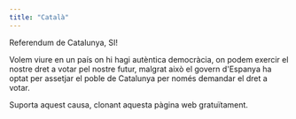 ```yaml
---
title: "Català"
---
```


Referendum de Catalunya, SI!

Volem viure en un país on hi hagi autèntica democràcia, on podem exercir el nostre dret a votar pel nostre futur, malgrat això el govern d'Espanya ha optat per assetjar el poble de Catalunya per només demandar el dret a votar.

Suporta aquest causa, clonant aquesta pàgina web gratuïtament.
